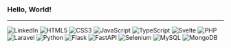 ### Hello, World!
----
![LinkedIn](https://img.shields.io/badge/linkedin-%230077B5.svg?style=for-the-badge&logo=linkedin&logoColor=white)
![HTML5](https://img.shields.io/badge/html5-%23202020.svg?style=for-the-badge&logo=html5&logoColor=white)
![CSS3](https://img.shields.io/badge/css3-%23202020.svg?style=for-the-badge&logo=css3&logoColor=white)
![JavaScript](https://img.shields.io/badge/javascript-%23202020.svg?style=for-the-badge&logo=javascript&logoColor=white)
![TypeScript](https://img.shields.io/badge/typescript-%23202020.svg?style=for-the-badge&logo=typescript&logoColor=white)
![Svelte](https://img.shields.io/badge/svelte-%23202020.svg?style=for-the-badge&logo=svelte&logoColor=white)
![PHP](https://img.shields.io/badge/php-%23202020.svg?style=for-the-badge&logo=php&logoColor=white)
![Laravel](https://img.shields.io/badge/laravel-%23202020.svg?style=for-the-badge&logo=laravel&logoColor=white)
![Python](https://img.shields.io/badge/python-202020?style=for-the-badge&logo=python&logoColor=white)
![Flask](https://img.shields.io/badge/flask-%23202020.svg?style=for-the-badge&logo=flask&logoColor=white)
![FastAPI](https://img.shields.io/badge/FastAPI-202020?style=for-the-badge&logo=fastapi&logoColor=white)
![Selenium](https://img.shields.io/badge/-selenium-202020?style=for-the-badge&logo=selenium&logoColor=white)
![MySQL](https://img.shields.io/badge/mysql-%23202020.svg?style=for-the-badge&logo=mysql&logoColor=white)
![MongoDB](https://img.shields.io/badge/MongoDB-%23202020.svg?style=for-the-badge&logo=mongodb&logoColor=white)



<!--
**bberkay/bberkay** is a ✨ _special_ ✨ repository because its `README.md` (this file) appears on your GitHub profile.

Here are some ideas to get you started:

- 🔭 I’m currently working on ...
- 🌱 I’m currently learning ...
- 👯 I’m looking to collaborate on ...
- 🤔 I’m looking for help with ...
- 💬 Ask me about ...
- 📫 How to reach me: ...
- 😄 Pronouns: ...
- ⚡ Fun fact: ...
-->
